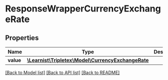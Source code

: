 # ResponseWrapperCurrencyExchangeRate

## Properties
Name | Type | Description | Notes
------------ | ------------- | ------------- | -------------
**value** | [**\Learnist\Tripletex\Model\CurrencyExchangeRate**](CurrencyExchangeRate.md) |  | [optional] 

[[Back to Model list]](../../README.md#documentation-for-models) [[Back to API list]](../../README.md#documentation-for-api-endpoints) [[Back to README]](../../README.md)

